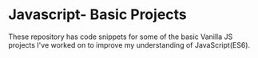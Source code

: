 # Javascript- Basic Projects
These repository has code snippets for some of the basic Vanilla JS projects I've worked on to improve my understanding of JavaScript(ES6).
